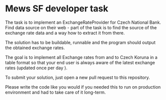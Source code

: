 # Mews SF developer task

The task is to implement an ExchangeRateProvider for Czech National Bank. Find data source on their web - part of the task is to find the source of the exchange rate data and a way how to extract it from there.

The solution has to be buildable, runnable and the program should output the obtained exchange rates.

The goal is to implement all Exchange rates from and to Czech Koruna in a table format so that your end user is always aware of the latest exchange rates (updated once per day ).

To submit your solution, just open a new pull request to this repository.

Please write the code like you would if you needed this to run on production environment and had to take care of it long-term.
